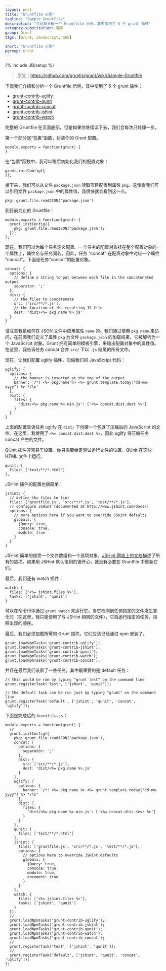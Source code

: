 ```yaml
---
layout: post
title: "Gruntfile 示例"
tagline: "Sample Gruntfile"
description: "介绍和分析一个 Gruntfile 示例，其中使用了 5 个 grunt 插件"
category-substitution: 翻译
group: Grunt
tags: [Grunt, JavaScript, Web]

short: "Gruntfile 示例"
pgroup: Grunt
---
```

{% include JB/setup %}

> 原文：<https://github.com/gruntjs/grunt/wiki/Sample-Gruntfile>

<!-- Below we walk through a sample gruntfile which uses five grunt plugins: -->
下面我们介绍和分析一个 Gruntfile 示例，其中使用了 5 个 grunt 插件：

- [grunt-contrib-uglify](https://github.com/gruntjs/grunt-contrib-uglify)
- [grunt-contrib-qunit](https://github.com/gruntjs/grunt-contrib-qunit)
- [grunt-contrib-concat](https://github.com/gruntjs/grunt-contrib-concat)
- [grunt-contrib-jshint](https://github.com/gruntjs/grunt-contrib-jshint)
- [grunt-contrib-watch](https://github.com/gruntjs/grunt-contrib-watch)

<!-- The entire Gruntfile is at the bottom of this page, but if you keep reading we'll walk through it a step at a time. -->
完整的 Gruntfile 在页面底部，但是如果你继续读下去，我们会每次只处理一步。

<!-- The first part is the "wrapper" function, which encapsulates your Grunt configuration. -->
第一个部分是”包裹“函数，封装你的 Grunt 配置。

    module.exports = function(grunt) {
    }

<!-- Within there we can then initialize our configuration object: -->
在“包裹”函数中，我可以稍后初始化我们的配置对象：

    grunt.initConfig({
    });

<!-- Next we can read in the project settings from the `package.json` file into the `pkg` property. This allows us to refer to the values of properties within our `package.json` file, as we'll see shortly. -->
接下来，我们可以从文件 `package.json` 读取项目配置到属性 `pkg`。这使得我们可以引用文件 `package.json` 中的属性值，我很快就会看到这一点。

    pkg: grunt.file.readJSON('package.json')

<!-- This leaves us with this so far: -->
到目前为止的 Gruntfile：

    module.exports = function(grunt) {
      grunt.initConfig({
        pkg: grunt.file.readJSON('package.json');
      });
    };

<!-- Now we can define configuration for each of the tasks we have. The configuration object for a task lives as a property on the configuration object, that's named the same as the task. So the "concat" task goes in our config object under the "concat" key. Below is my configuration object for the "concat" task. I -->
现在，我们可以为每个任务定义配置。一个任务的配置对象挂在整个配置对象的一个属性上，属性名与任务同名。因此，任务 “concat” 在配置对象中对应一个属性 “concat”。下面是任务“concat”的配置对象。

    concat: {
      options: {
        // define a string to put between each file in the concatenated output
        separator: ';'
      },
      dist: {
        // the files to concatenate
        src: ['src/**/*.js'],
        // the location of the resulting JS file
        dest: 'dist/<%= pkg.name %>.js'
      }
    }

<!-- Note how I refer to the `name` property that's in the JSON file. We access this using `pkg.name` as earlier we defined the `pkg` property to be the result of loading the `package.json` file, which is then parsed to a JavaScript object. Grunt has simple template engine to output the values of properties in the configuration object. Here I tell the concat task to concatenate all files that exist within `src/` and end in `.js`. -->
请注意我是如何在 JSON 文件中应用属性 `name` 的。我们通过使用 `pkg.name` 来访问，在前面我们定义了属性 `pkg` 为文件 `package.json` 的加载结果，它被解析为一个 JavaScript 对象。Grunt 拥有简单的模板引擎，来输出配置对象中的属性值。在这里，我告诉任务 concat 合并 `src/` 下以 `.js` 结尾的所有文件。

<!-- Now lets configure the uglify plugin, which minifies our JavaScript: -->
现在，让我们配置 uglify 插件，压缩我们的 JavaScript 代码：

    uglify: {
      options: {
        // the banner is inserted at the top of the output
        banner: '/*! <%= pkg.name %> <%= grunt.template.today("dd-mm-yyyy") %> */\n'
      },
      dist: {
        files: {
          'dist/<%= pkg.name %>.min.js': ['<%= concat.dist.dest %>']
        }
      }
    }

<!-- This tells uglify to create a file within `dist/` that contains the result of minifying the JavaScript files. Here I use `<%= concat.dist.dest %>` so uglify will minify the file that the concat task produces. -->
上面的配置告诉任务 uglify 在 `dist/` 下创建一个包含了压缩后的 JavaScript 的文件。在这里，我使用了 `<%= concat.dist.dest %>`，因此 uglify 将压缩任务 concat 产生的文件。

<!-- The QUnit plugin is really simple to set up. You just need to give it the location of the test runner files, which are the HTML files QUnit runs on. -->
QUnit 插件非常易于设置。你只需要给定测试运行文件的位置，QUnit 在这些 HTML 文件上运行。

    qunit: {
      files: ['test/**/*.html']
    },

<!-- The JSHint plugin is also very simple to configure: -->
JSHint 插件的配置也很简单：

    jshint: {
      // define the files to lint
      files: ['gruntfile.js', 'src/**/*.js', 'test/**/*.js'],
      // configure JSHint (documented at http://www.jshint.com/docs/)
      options: {
        // more options here if you want to override JSHint defaults
        globals: {
          jQuery: true,
          console: true,
          module: true
        }
      }
    }

<!-- JSHint simply takes an array of files and then an object of options. These are all [documented on the JSHint site](http://www.jshint.com/docs/). If you're happy with the JSHint defaults, there's no need to redefine them in the Gruntfile. -->
JSHint 简单的接受一个文件数组和一个选项对象。[JSHint 网站上的文档]描述了所有的选项。如果用 JSHint 默认值用的很开心，就没有必要在 Gruntfile 中重新它们。

[JSHint 网站上的文档]: http://www.jshint.com/docs/

<!-- Finally we have the watch plugin: -->
最后，我们还有 watch 插件：

    watch: {
      files: ['<%= jshint.files %>'],
      tasks: ['jshint', 'qunit']
    }

<!-- This can be run on the command line with `grunt watch`. When it detects any of the files specified have changed (here, I just use the same files I told JSHint to check), it will run the tasks you specify, in the order they appear. -->
可以在命令行中通过 `grunt watch` 来运行它。当它检测到任何指定的文件发生变化时（在这里，我只是使用了与 JSHint 相同的文件），它将运行指定的任务，按照出现的顺序。

<!-- Finally, we have to load in the Grunt plugins we need. These should have all been installed through npm. -->
最后，我们必须加载所需的 Grunt 插件。它们应该已经通过 npm 安装了。

    grunt.loadNpmTasks('grunt-contrib-uglify');
    grunt.loadNpmTasks('grunt-contrib-jshint');
    grunt.loadNpmTasks('grunt-contrib-qunit');
    grunt.loadNpmTasks('grunt-contrib-watch');
    grunt.loadNpmTasks('grunt-contrib-concat');

<!-- And finally set up some tasks. Most important is the default task: -->
并且在最后我们设置了一些任务。其中最重要的是 default 任务：

    // this would be run by typing "grunt test" on the command line
    grunt.registerTask('test', ['jshint', 'qunit']);
    
    // the default task can be run just by typing "grunt" on the command line
    grunt.registerTask('default', ['jshint', 'qunit', 'concat', 'uglify']);

<!-- And here's the finished `Gruntfile.js`: -->
下面是完成后的 `Gruntfile.js`：

    module.exports = function(grunt) {
      //
      grunt.initConfig({
        pkg: grunt.file.readJSON('package.json'),
        concat: {
          options: {
            separator: ';'
          },
          dist: {
            src: ['src/**/*.js'],
            dest: 'dist/<%= pkg.name %>.js'
          }
        },
        uglify: {
          options: {
            banner: '/*! <%= pkg.name %> <%= grunt.template.today("dd-mm-yyyy") %> */\n'
          },
          dist: {
            files: {
              'dist/<%= pkg.name %>.min.js': ['<%= concat.dist.dest %>']
            }
          }
        },
        qunit: {
          files: ['test/**/*.html']
        },
        jshint: {
          files: ['gruntfile.js', 'src/**/*.js', 'test/**/*.js'],
          options: {
            // options here to override JSHint defaults
            globals: {
              jQuery: true,
              console: true,
              module: true,
              document: true
            }
          }
        },
        watch: {
          files: ['<%= jshint.files %>'],
          tasks: ['jshint', 'qunit']
        }
      });
      //
      grunt.loadNpmTasks('grunt-contrib-uglify');
      grunt.loadNpmTasks('grunt-contrib-jshint');
      grunt.loadNpmTasks('grunt-contrib-qunit');
      grunt.loadNpmTasks('grunt-contrib-watch');
      grunt.loadNpmTasks('grunt-contrib-concat');
      //
      grunt.registerTask('test', ['jshint', 'qunit']);
      //
      grunt.registerTask('default', ['jshint', 'qunit', 'concat', 'uglify']);
    };

